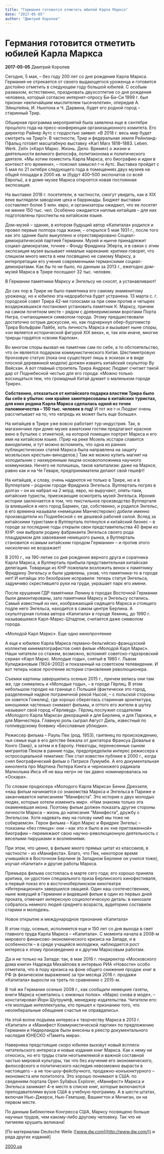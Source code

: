 ```yaml
---
title: "Германия готовится отметить юбилей Карла Маркса"
date: "2017-05-05"
author: "Дмитрий Королев"
---
```


# Германия готовится отметить юбилей Карла Маркса

**2017-05-05** Дмитрий Королев

Сегодня, 5 мая, – без году 200 лет со дня рождения Карла Маркса. Германия не отрекается от своего выдающегося уроженца и готовится достойно отметить в следующем году большой юбилей. С особым размахом, естественно, праздновать двухсотлетие со дня рождения человека, который согласно интернет-опросу Би-Би-Си 1999 г. был признан «величайшим мыслителем тысячелетия», опередив А. Эйнштейна, И. Ньютона и Ч. Дарвина, будет его родной город – старинный Трир.

Обширная программа мероприятий была заявлена еще в сентябре прошлого года на пресс-конференции организационного комитета. Его директор Райнер Аутс с гордостью заявил: «В 2018 г. весь мир будет смотреть на Трир!». В частности, Трир и федеральная земля Рейнланд-Пфальц готовят масштабную выставку «Karl Marx 1818–1883. Leben. Werk. Zeit» («Карл Маркс. Жизнь. Дело. Время») о жизни и деятельности великого философа, политэконома и политического деятеля. «Мы хотим поместить Карла Маркса, его биографию и идеи в контекст его времени», – пояснил замысел г-н Аутс. Выставка пройдет с 5 мая по 21 октября следующего года в помещениях двух музеев на общей площади в 2000 кв. м (будут 400–500 экспонатов со всей Европы), а в доме-музее Маркса откроется новая постоянная экспозиция.

На выставке 2018 г. посетители, в частности, смогут увидеть, как в XIX веке выглядели заводские цеха и баррикады. Бюджет выставки составляет более 5 млн. евро, и организаторы ожидают, что ее посетят не менее 150 тыс. чел. Особенно ожидается наплыв китайцев – для них подготовлены проспекты на китайском языке.

Дом-музей – здание, в котором будущий автор «Капитала» родился и провел первые полтора года жизни, – открылся 5 мая 1931 г., после того как это здание было выкуплено и отреставрировано Социал-демократической партией Германии. Музей и нынче принадлежит социал-демократам, точнее – Фонду Фридриха Эберта, и в связи с этим экспозиция музея вызывает немалые нарекания: критики говорят, что слишком много места в нем посвящено не самому Марксу, а интерпретации его учения современными германскими социал-демократами. Как бы то ни было, по данным за 2013 г., ежегодно дом-музей Маркса в Трире посещают 32 тыс. человек.

В Германии памятники Марксу и Энгельсу не сносят, а устанавливают!

До сих пор в Трире не было памятника его самому знаменитому уроженцу, но к юбилею эта недоработка будет устранена. 13 марта с. г. городской совет Трира 42-мя голосами за при семи против и четырех воздержавшихся постановил установить памятник К. Марксу, причем на самом почетном месте – рядом с древнеримскими воротами Порта Нигра, считающимися символом города. Этому предшествовали достаточно острые дискуссии, но, как подчеркнул обер-бургомистр Трира Вольфрам Лайбе, хоть личность Маркса и вызывает ныне споры, «он является исторической фигурой XIX века», и, так или иначе, многие трирцы гордятся «своим Карлом».

Во многом споры вызвал не памятник сам по себе, а то обстоятельство, что он является подарком коммунистического Китая. Шестиметровую бронзовую статую (пока она существует лишь в эскизах и в виде плоской деревянной модели) должен изваять китайский скульптор Ву Вейсхан. А вот главный строитель Трира Андреас Людвиг считает такой дар от Поднебесной честью для его города: «Можно только восхищаться тем, что громадный Китай думает о маленьком городе Трире».

**Собственно, отказаться от китайского подарка властям Трира было бы себе в убыток: они крайне заинтересованы в китайских туристах, для коих родина Карла Маркса сделалась одной из точек паломничества – 150 тыс. человек в год!** И тот же г-н Людвиг очень рассчитывает на то, что «впредь их может быть еще больше».

На китайцев в Трире уже вовсю работает тур-индустрия. Так, в магазинчике при доме-музее азиатским гостям предлагают красное вино в бутылке с этикеткой, на которой помещен портрет Маркса и его имя на китайском языке. (Трир на реке Мозель исстари славится виноделием, и тут можно вспомнить, что одна из ранних публицистических статей Маркса была направлена на защиту мозельских крестьян-виноделов.) Там же можно купить магнит на холодильник с нахмуренным лицом основоположника научного коммунизма. Ничего не попишешь, таков капитализм: даже на Марксе, равно как и на Че Геваре, предприниматели делают свой гешефт!

На китайцев, к слову, очень надеются не только в Трире, но и в Вуппертале – родном городе Фридриха Энгельса. Вупперталь погряз в долгах – он их набрал на 2 млрд. евро, но выручают, опять-таки, китайские туристы, приезжающие осмотреть музей Энгельса. Ирония истории заключается в том, что текстильное производство Вупперталя (а влившийся в него город Бармен, где, собственно, и родился Энгельс, в его времена называли «немецким Манчестером») добили именно производители из Поднебесной с ее дешевой рабочей силой. Вслед за китайскими туристами в Вупперталь потянулся и китайский бизнес – в городе за последние годы открыли свои представительства 40 фирм из КНР: они выбрали родину фабриканта Энгельса своего рода плацдармом для завоевания немецкого рынка, а Вупперталь становится «самым китайским городом Германии» – и против этого нисколечко не возражает!

В 2010 г., на 190-летие со дня рождения верного друга и соратника Карла Маркса, в Вупперталь прибыла представительная китайская делегация. Товарищи из КНР пожелали возложить венок к памятнику Фридриху Энгельсу и были удивлены, узнав, что памятника-то в городе нет! И китайцы это безобразие исправили: теперь статуя Энгельса, задумчиво скрестившего руки на груди, украшает парк его имени.

После крушения ГДР памятники Ленину в городах Восточной Германии были демонтированы, зато памятники Марксу и Энгельсу остались. Самый известный из них, изображающий сидящего Маркса и стоящего подле него Энгельса, находится в самом центре Берлина. А скульптурная голова автора «Капитала» в городе Хемниц, до 1990 г. называвшемся Карл-Маркс-Штадтом, считается даже символом города.

«Молодой Карл Маркс». Еще одно кинопрочтение

А еще к юбилею Карла Маркса германо-бельгийско-французский коллектив кинематографистов снял фильм «Молодой Карл Маркс». Наши читатели со стажем, возможно, вспомнят советско-гэдээровский сериал «Карл Маркс. Молодые годы», снятый в 1980 г. Львом Кулиджановым (1924–2002) и показанный на советском телевидении. И вот теперь новое прочтение истории становления революционера.

Съемки картины завершились осенью 2015 г., причем велись они там же, где снимались и «Молодые годы», – в городе Гёрлиц. В этом небольшом городке на границе с Польшей (фактически это город, разделенный надвое пограничной рекой Нысой, – с польской стороны он зовется Гожелец), где хорошо сбереглась старинная архитектура, киношники частенько снимают фильмы, и оттого его жители в шутку называют свой город «Гёрливуд». Гёрлиц послужил создателям «Молодого Карла Маркса» декорацией и для Берлина, и для Парижа, и для Манчестера. Главную роль сыграл Август Диль, известный по голливудскому боевику «Бесславные ублюдки».

Режиссер фильма – Рауль Пек (род. 1953), гаитянец по происхождению, чья семья еще в его детстве бежала от диктатора Франсуа Дювалье в Конго (Заир), а затем и в Европу. Невзгоды, перенесенные сыном мигрантов Пеком в ранние годы, предопределили интерес режиссера к остросоциальной тематике: Пек стал известен публике в 2000 г., когда снял биографический фильм о Патрисе Лумумбе. А его документальная кинолента про Мартина Лютера Кинга и чернокожего радикала Малкольма Икса «Я не ваш негр» не так давно номинировалась на «Оскара».

По словам продюсера «Молодого Карла Маркса» Бенни Дрехзеля, «наш фильм начинается со знакомства Маркса и Энгельса в Париже и заканчивается написанием “Манифеста”. Это история о двух молодых людях, которые хотели изменить мир». «Нам знакома только эта окаменевшая икона. Поэтому фильм должен показать другие стороны личности Маркса – жизнь до написания “Манифеста”, дружбу с Энгельсом. Хотя надевать ему на голову нимб мы тоже не собираемся». Герои фильма – Карл Маркс и Фридрих Энгельс – показаны «без глянца»: они – как это и было в их «не приглаженной» биографии – перемежают свою научно-революционную деятельность с веселыми пирушками и возлияниями.

При этом, что ценно, в фильме много прямых цитат из классиков, в частности – из «Манифеста». Благо, что Пек, некоторое время учившийся в Восточном Берлине (в Западном Берлине он учился тоже), изучал «Капитал» и другие работы Маркса.

Премьера фильма состоялась в марте сего года; его хорошо приняла критика, он удостоен специального приза Берлинского кинофестиваля, а первый показ его в восточноберлинском кинотеатре «Интернационал» завершился овацией. Один наш соотечественник, ныне живущий в Германии и видевший фильм в один из первых дней проката, отмечает интересную социологическую деталь: в кинозале собралось немного людей среднего возраста, аудиторию составили старики и молодежь.

Новое открытие и международное признание «Капитала»

В этом году, осенью, исполняется еще и 150 лет со дня выхода в свет главного труда Карла Маркса – «Капитала». С момента начала в 2008-м мирового финансово-экономического кризиса на Западе, и в особенности – в среде учащейся молодежи, наблюдается рост интереса к этому произведению и к другим Марксовым работам.

Да и не только на Западе: так, в мае 2016 г. гендиректор «Московского дома книги» Надежда Михайлова в интервью РИА «Новости» особо отметила, что в пору кризиса на фоне общего снижения продаж книг в РФ (в физическом выражении) за три месяца 2016 г. продажи «Капитала» выросли на треть по сравнению с 2015-м.

В той же Германии осенью 2008 г., как сообщали немецкие газеты, книги Маркса «сметались с книжных полок». «Маркс снова в моде», – констатировал Йорн Шутрумпф, менеджер издательства. Читатели его: «те молодые интеллектуалы, кто пришел к признанию того, что неолиберальные обещания счастья не оправдались».

На этой волне подъема интереса к творчеству Маркса в 2013 г. «Капитал» и «Манифест Коммунистической партии» по предложению Германии и Нидерландов были внесены в реестр документального наследия ЮНЕСКО «Память мира».

Наверняка предстоящие скоро юбилеи вызовут новый всплеск читательского интереса и новые издания книг Маркса. Как к нему ни относись, но его труды стали неотъемлемой и важной составной частью мировой культуры, так что без изучения его экономического, философского и политического наследия невозможно вырасти в настоящего – а не ток-шоу-фейсбучного, продажно-конъюнктурного – экономиста или политолога. Это хорошо понимают в США: по сведениям портала Open Syllabus Explorer, «Манифест» Маркса и Энгельса занимает 4-е место в списке книг, которые включаются преподавателями вузов США в учебную программу. А в шести штатах, включая Нью-Джерси, Нью-Гемпшир, Вашингтон и Мичиган, он на первом месте.

По данным Библиотеки Конгресса США, Марксу посвящено больше научных трудов, чем какому-либо другому человеку. Так что не пигмеям крушить великана!

[По материалам Deutsche Welle ([www.dw.com](http://www.dw.com/)) и ряда других изданий]

[2000.ua](http://www.2000.ua/specproekty_ru/velikie-lyudi-proshlogo-i-sovremennost/germanija-gotovitsja-otmetit-yubilei-karla-marksa.htm)